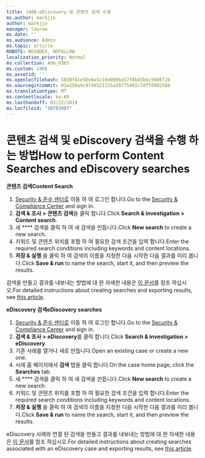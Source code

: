 ```yaml
---
title: 1488-eDiscovery-및 콘텐츠 검색 수행
ms.author: markjjo
author: markjjo
manager: lauraw
ms.date: ''
ms.audience: Admin
ms.topic: article
ROBOTS: NOINDEX, NOFOLLOW
localization_priority: Normal
ms.collection: Adm_O365
ms.custom: 1488
ms.assetid: ''
ms.openlocfilehash: 5830f4ce5be6a5c10e0696a57f0b83b4c5606f2b
ms.sourcegitcommit: 03a156a9c9740521155a30775492c7dff0982588
ms.translationtype: MT
ms.contentlocale: ko-KR
ms.lasthandoff: 03/22/2019
ms.locfileid: "30783997"
---
```

# <a name="how-to-perform-content-searches-and-ediscovery-searches"></a><span data-ttu-id="95155-102">콘텐츠 검색 및 eDiscovery 검색을 수행 하는 방법</span><span class="sxs-lookup"><span data-stu-id="95155-102">How to perform Content Searches and eDiscovery searches</span></span>

<span data-ttu-id="95155-103">**콘텐츠 검색**</span><span class="sxs-lookup"><span data-stu-id="95155-103">**Content Search**</span></span>

1. <span data-ttu-id="95155-104">[Security & 준수 센터로](https://protection.office.com) 이동 하 여 로그인 합니다.</span><span class="sxs-lookup"><span data-stu-id="95155-104">Go to the [Security & Compliance Center](https://protection.office.com) and sign in.</span></span>
2. <span data-ttu-id="95155-105">**검색 & 조사 > 콘텐츠 검색**을 클릭 합니다.</span><span class="sxs-lookup"><span data-stu-id="95155-105">Click **Search & investigation > Content search**.</span></span>
3. <span data-ttu-id="95155-106">새 \*\*\*\* 검색을 클릭 하 여 새 검색을 만듭니다.</span><span class="sxs-lookup"><span data-stu-id="95155-106">Click **New search** to create a new search.</span></span>
4. <span data-ttu-id="95155-107">키워드 및 콘텐츠 위치를 포함 하 여 필요한 검색 조건을 입력 합니다.</span><span class="sxs-lookup"><span data-stu-id="95155-107">Enter the required search conditions including keywords and content locations.</span></span>  
5. <span data-ttu-id="95155-108">**저장 & 실행** 을 클릭 하 여 검색의 이름을 지정한 다음 시작한 다음 결과를 미리 봅니다.</span><span class="sxs-lookup"><span data-stu-id="95155-108">Click **Save & run** to name the search, start it, and then preview the results.</span></span> 
 
<span data-ttu-id="95155-109">검색을 만들고 결과를 내보내는 방법에 대 한 자세한 내용은 [이 문서](https://docs.microsoft.com/office365/securitycompliance/content-search)를 참조 하십시오.</span><span class="sxs-lookup"><span data-stu-id="95155-109">For detailed instructions about creating searches and exporting results, see [this article](https://docs.microsoft.com/office365/securitycompliance/content-search).</span></span>

<span data-ttu-id="95155-110">**eDiscovery 검색**</span><span class="sxs-lookup"><span data-stu-id="95155-110">**eDiscovery searches**</span></span>

1. <span data-ttu-id="95155-111">[Security & 준수 센터로](https://protection.office.com) 이동 하 여 로그인 합니다.</span><span class="sxs-lookup"><span data-stu-id="95155-111">Go to the [Security & Compliance Center](https://protection.office.com) and sign in.</span></span>
2. <span data-ttu-id="95155-112">**검색 & 조사 > eDiscovery**를 클릭 합니다.</span><span class="sxs-lookup"><span data-stu-id="95155-112">Click **Search & investigation > eDiscovery**.</span></span>
3. <span data-ttu-id="95155-113">기존 사례를 열거나 새로 만듭니다.</span><span class="sxs-lookup"><span data-stu-id="95155-113">Open an existing case or create a new one.</span></span>
4. <span data-ttu-id="95155-114">사례 홈 페이지에서 **검색** 탭을 클릭 합니다.</span><span class="sxs-lookup"><span data-stu-id="95155-114">On the case home page, click the **Searches** tab.</span></span>  
5. <span data-ttu-id="95155-115">새 \*\*\*\* 검색을 클릭 하 여 새 검색을 만듭니다.</span><span class="sxs-lookup"><span data-stu-id="95155-115">Click **New search** to create a new search.</span></span>
6. <span data-ttu-id="95155-116">키워드 및 콘텐츠 위치를 포함 하 여 필요한 검색 조건을 입력 합니다.</span><span class="sxs-lookup"><span data-stu-id="95155-116">Enter the required search conditions including keywords and content locations.</span></span>  
7. <span data-ttu-id="95155-117">**저장 & 실행** 을 클릭 하 여 검색의 이름을 지정한 다음 시작한 다음 결과를 미리 봅니다.</span><span class="sxs-lookup"><span data-stu-id="95155-117">Click **Save & run** to name the search, start it, and then preview the results.</span></span>

<span data-ttu-id="95155-118">eDiscovery 사례와 연결 된 검색을 만들고 결과를 내보내는 방법에 대 한 자세한 내용은 [이 문서](https://docs.microsoft.com/office365/securitycompliance/ediscovery-cases)를 참조 하십시오.</span><span class="sxs-lookup"><span data-stu-id="95155-118">For detailed instructions about creating searches associated with an eDiscovery case and exporting results, see [this article](https://docs.microsoft.com/office365/securitycompliance/ediscovery-cases).</span></span>